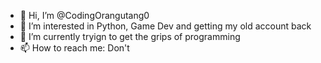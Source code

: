 - 👋 Hi, I’m @CodingOrangutang0
- 👀 I’m interested in Python, Game Dev and getting my old account back
- 🌱 I’m currently tryign to get the grips of programming
- 📫 How to reach me: Don't


<!---
CodingOrangutang0/CodingOrangutang0 is a ✨ special ✨ repository because its `README.md` (this file) appears on your GitHub profile.
You can click the Preview link to take a look at your changes.
--->
